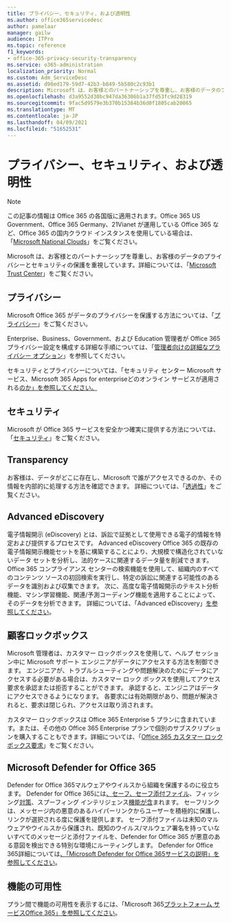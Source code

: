 ```yaml
---
title: プライバシー、セキュリティ、および透明性
ms.author: office365servicedesc
author: pamelaar
manager: gailw
audience: ITPro
ms.topic: reference
f1_keywords:
- office-365-privacy-security-transparency
ms.service: o365-administration
localization_priority: Normal
ms.custom: Adm_ServiceDesc
ms.assetid: d90ed179-59d7-42b3-b849-5b580c2c93b1
description: Microsoft は、お客様とのパートナーシップを尊重し、お客様のデータのプライバシーとセキュリティの保護を重視しています。詳細については、「Microsoft Trust Center」をご覧ください。
ms.openlocfilehash: d3a9552d30bc947da36306b1a37fd53fc9d28319
ms.sourcegitcommit: 9fac5d9579e3b370b15384b36d0f1805cab20065
ms.translationtype: MT
ms.contentlocale: ja-JP
ms.lasthandoff: 04/09/2021
ms.locfileid: "51652531"
---
```

# <a name="privacy-security-and-transparency"></a>プライバシー、セキュリティ、および透明性

> [!NOTE]
> この記事の情報は Office 365 の各国版に適用されます。Office 365 US Government、Office 365 Germany、21Vianet が運用している Office 365 など、Office 365 の国内クラウド インスタンスを使用している場合は、「[Microsoft National Clouds](https://go.microsoft.com/fwlink/?linkid=841582)」をご覧ください。 
  
Microsoft は、お客様とのパートナーシップを尊重し、お客様のデータのプライバシーとセキュリティの保護を重視しています。詳細については、「[Microsoft Trust Center](https://go.microsoft.com/fwlink/?LinkID=717951&amp;clcid=0x409)」をご覧ください。
  
## <a name="privacy"></a>プライバシー

Microsoft Office 365 がデータのプライバシーを保護する方法については、「[プライバシー](https://go.microsoft.com/fwlink/?LinkID=717953&amp;clcid=0x409)」をご覧ください。 
  
Enterprise、Business、Government、および Education 管理者が Office 365 プライバシー設定を構成する詳細な手順については、「[管理者向けの詳細なプライバシー オプション](https://go.microsoft.com/fwlink/p/?LinkID=285202)」を参照してください。
  
セキュリティとプライバシーについては、「セキュリティ センター Microsoft サービス、Microsoft 365 Apps for enterpriseどのオンライン サービスが適用される[のか」を参照してください。](https://www.microsoft.com/trustcenter/default.aspx)
  
## <a name="security"></a>セキュリティ

Microsoft が Office 365 サービスを安全かつ確実に提供する方法については、「[セキュリティ](https://go.microsoft.com/fwlink/?LinkID=717954&amp;clcid=0x409)」をご覧ください。
  
## <a name="transparency"></a>Transparency

お客様は、データがどこに存在し、Microsoft で誰がアクセスできるのか、その情報を内部的に処理する方法を確認できます。 詳細については、「[透過性](https://go.microsoft.com/fwlink/?LinkID=717955&amp;clcid=0x409)」をご覧ください。
  
## <a name="advanced-ediscovery"></a>Advanced eDiscovery

電子情報開示 (eDiscovery) とは、訴訟で証拠として使用できる電子的情報を特定および提供するプロセスです。 Advanced eDiscovery Office 365 の既存の電子情報開示機能セットを基に構築することにより、大規模で構造化されていないデータ セットを分析し、法的ケースに関連するデータ量を削減できます。 Office 365 コンプライアンス センターの検索機能を使用して、組織内のすべてのコンテンツ ソースの初回検索を実行し、特定の訴訟に関連する可能性のあるデータを識別および収集できます。 次に、高度な電子情報開示のテキスト分析機能、マシン学習機能、関連/予測コーディング機能を適用することによって、そのデータを分析できます。 詳細については、「Advanced eDiscovery」[を参照してください](/microsoft-365/compliance/overview-ediscovery-20)。
  
## <a name="customer-lockbox"></a>顧客ロックボックス

Microsoft 管理者は、カスタマー ロックボックスを使用して、ヘルプ セッション中に Microsoft サポート エンジニアがデータにアクセスする方法を制御できます。 エンジニアが、トラブルシューティングや問題解決のためにデータにアクセスする必要がある場合は、カスタマー ロック ボックスを使用してアクセス要求を承認または拒否することができます。 承認すると、エンジニアはデータにアクセスできるようになります。 各要求には有効期限があり、問題が解決されると、要求は閉じられ、アクセスは取り消されます。
  
カスタマー ロックボックスは Office 365 Enterprise 5 プランに含まれています。または、その他の Office 365 Enterprise プランで個別のサブスクリプションを購入することもできます。詳細については、「[Office 365 カスタマー ロックボックス要求](/microsoft-365/compliance/customer-lockbox-requests)」をご覧ください。
  
## <a name="microsoft-defender-for-office-365"></a>Microsoft Defender for Office 365

Defender for Office 365マルウェアやウイルスから組織を保護するのに役立ちます。 Defender for Office 365には[、セーフ、セーフ](/office365/securitycompliance/atp-safe-links)[添付ファイル](/office365/securitycompliance/atp-anti-phishing)、フィッシング[対策](/office365/securitycompliance/atp-safe-attachments)、スプーフィング インテリジェンス[機能が含](/office365/securitycompliance/learn-about-spoof-intelligence)まれます。 セーフリンクは、メッセージ内の悪意のあるハイパーリンクからユーザーを積極的に保護し、リンクが選択される度に保護を提供します。 セーフ添付ファイルは未知のマルウェアやウイルスから保護され、既知のウイルス/マルウェア署名を持っていないすべてのメッセージと添付ファイルを、Defender for Office 365 が悪意のある意図を検出できる特別な環境にルーティングします。 Defender for Office 365詳細については[、「Microsoft Defender for Office 365サービスの説明」を参照してください](../office-365-advanced-threat-protection-service-description.md)。
  
## <a name="feature-availability"></a>機能の可用性

プラン間で機能の可用性を表示するには、「Microsoft 365[プラットフォーム サービスOffice 365」を参照してください](office-365-platform-service-description.md)。